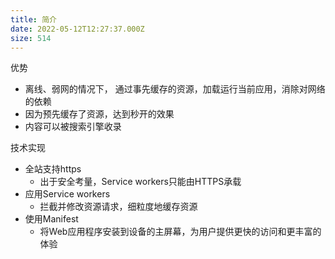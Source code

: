 ```yaml
---
title: 简介
date: 2022-05-12T12:27:37.000Z
size: 514
---
```

优势

- 离线、弱网的情况下， 通过事先缓存的资源，加载运行当前应用，消除对网络的依赖
- 因为预先缓存了资源，达到秒开的效果
- 内容可以被搜索引擎收录

技术实现

- 全站支持https
  - 出于安全考量，Service workers只能由HTTPS承载
- 应用Service workers
  - 拦截并修改资源请求，细粒度地缓存资源
- 使用Manifest
  - 将Web应用程序安装到设备的主屏幕，为用户提供更快的访问和更丰富的体验

